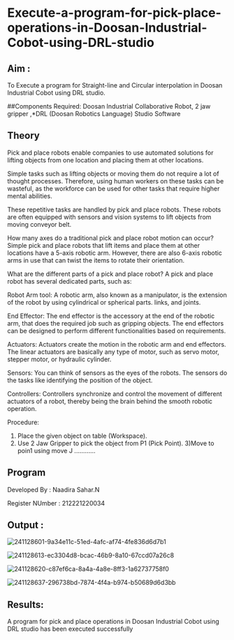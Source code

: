 # Execute-a-program-for-pick-place-operations-in-Doosan-Industrial-Cobot-using-DRL-studio
## Aim :
To Execute a program for Straight-line and Circular interpolation in Doosan Industrial Cobot using DRL studio.

##Components Required: Doosan Industrial Collaborative Robot, 2 jaw gripper ,*DRL (Doosan Robotics Language) Studio Software


## Theory 
Pick and place robots enable companies to use automated solutions for lifting objects from one location and placing them at other locations.

Simple tasks such as lifting objects or moving them do not require a lot of thought processes. Therefore, using human workers on these tasks can be wasteful, as the workforce can be used for other tasks that require higher mental abilities.

These repetitive tasks are handled by pick and place robots. These robots are often equipped with sensors and vision systems to lift objects from moving conveyor belt.

How many axes do a traditional pick and place robot motion can occur?
Simple pick and place robots that lift items and place them at other locations have a 5-axis robotic arm. However, there are also 6-axis robotic arms in use that can twist the items to rotate their orientation.

What are the different parts of a pick and place robot?
A pick and place robot has several dedicated parts, such as:

Robot Arm tool: A robotic arm, also known as a manipulator, is the extension of the robot by using cylindrical or spherical parts. links, and joints.

End Effector: The end effector is the accessory at the end of the robotic arm, that does the required job such as gripping objects. The end effectors can be designed to perform different functionalities based on requirements.

Actuators: Actuators create the motion in the robotic arm and end effectors. The linear actuators are basically any type of motor, such as servo motor, stepper motor, or hydraulic cylinder.

Sensors: You can think of sensors as the eyes of the robots. The sensors do the tasks like identifying the position of the object.

Controllers: Controllers synchronize and control the movement of different actuators of a robot, thereby being the brain behind the smooth robotic operation.



Procedure:


1) Place the given object on table (Workspace).
2) Use 2 Jaw Gripper to pick the object from P1 (Pick Point). 
3)Move to poin1 using move J
............


## Program 
Developed By : Naadira Sahar.N

Register NUmber : 212221220034
## Output : 


![241128601-9a34e11c-51ed-4afc-af74-4fe836d6d7b1](https://github.com/Georgepaultony/Lab-Ex.-No---8-Execute-a-program-for-pick-place-operations-in-Doosan-Industrial-Cobot-using-DRL-st/assets/120088748/88e4a69b-93e6-44a9-983a-3100dfb097b1)





![241128613-ec3304d8-bcac-46b9-8a10-67ccd07a26c8](https://github.com/Georgepaultony/Lab-Ex.-No---8-Execute-a-program-for-pick-place-operations-in-Doosan-Industrial-Cobot-using-DRL-st/assets/120088748/7d8fd88b-4c79-4e31-99c0-52f00abcbdef)




![241128620-c87ef6ca-8a4a-4a8e-8ff3-1a62737758f0](https://github.com/Georgepaultony/Lab-Ex.-No---8-Execute-a-program-for-pick-place-operations-in-Doosan-Industrial-Cobot-using-DRL-st/assets/120088748/1c1bd3a2-1d6b-4288-80e6-bb70be51ed3c)

![241128637-296738bd-7874-4f4a-b974-b50689d6d3bb](https://github.com/Georgepaultony/Lab-Ex.-No---8-Execute-a-program-for-pick-place-operations-in-Doosan-Industrial-Cobot-using-DRL-st/assets/120088748/478a4983-cf38-48ab-9309-c4dcf499f3da)








## Results: 


 A program for pick and place operations in Doosan Industrial Cobot using DRL studio has been executed successfully
